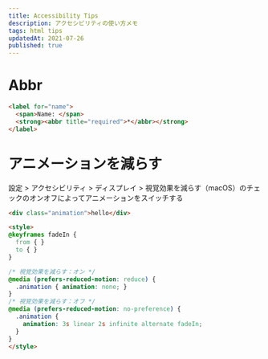 ```yaml
---
title: Accessibility Tips
description: アクセシビリティの使い方メモ
tags: html tips
updatedAt: 2021-07-26
published: true
---
```


# Abbr

```html
<label for="name">
  <span>Name: </span>
  <strong><abbr title="required">*</abbr></strong>
</label>
```

# アニメーションを減らす

設定 > アクセシビリティ > ディスプレイ > 視覚効果を減らす（macOS）のチェックのオンオフによってアニメーションをスイッチする

```html
<div class="animation">hello</div>

<style>
@keyframes fadeIn {
  from { }
  to { }
}

/* 視覚効果を減らす：オン */
@media (prefers-reduced-motion: reduce) {
  .animation { animation: none; }
}
/* 視覚効果を減らす：オフ */
@media (prefers-reduced-motion: no-preference) {
  .animation {
    animation: 3s linear 2s infinite alternate fadeIn;
  }
}
</style>
```
